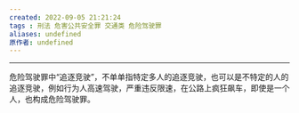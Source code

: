 ```yaml
---
created: 2022-09-05 21:21:24
tags : 刑法 危害公共安全罪 交通类 危险驾驶罪
aliases: undefined
原作者: undefined
---
```

---
危险驾驶罪中“追逐竞驶”，不单单指特定多人的追逐竞驶，也可以是不特定的人的追逐竞驶，例如行为人高速驾驶，严重违反限速，在公路上疯狂飙车，即使是一个人，也构成危险驾驶罪。



